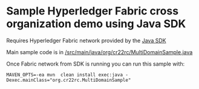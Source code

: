 # Sample Hyperledger Fabric cross organization demo using Java SDK
Requires Hyperledger Fabric network provided by the [Java SDK](https://github.com/hyperledger/fabric-sdk-java)

Main sample code is in [ /src/main/java/org/cr22rc/MultiDomainSample.java ](https://github.com/cr22rc/fabricSDKJavaMultiDomainSample/blob/master/src/main/java/org/cr22rc/MultiDomainSample.java)

Once Fabric network from SDK is running you can run this sample with:

`MAVEN_OPTS=-ea mvn  clean install exec:java -Dexec.mainClass="org.cr22rc.MultiDomainSample"`